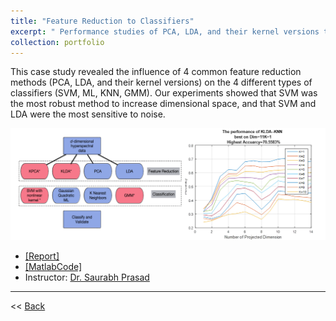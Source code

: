 ```yaml
---
title: "Feature Reduction to Classifiers"
excerpt: " Performance studies of PCA, LDA, and their kernel versions to SVM, ML, KNN, GMM <br/><img src='/figures/logo-fselect.png'>"
collection: portfolio
---
```


This case study revealed the influence of 4 common feature reduction methods (PCA, LDA, and their kernel versions) on the 4 different types of classifiers (SVM, ML, KNN, GMM). Our experiments showed that SVM was the most robust method to increase dimensional space, and that SVM and LDA were the most sensitive to noise.

<p align="center"><img src="/figures/fselection.png"  width="600" class="inline"/></p>

- [[Report]](https://www.researchgate.net/publication/308927930_Comparison_of_Feature_Reduction_Approaches_and_Classification_Approaches_for_Pattern_Recognition)
- [[MatlabCode]](https://github.com/Xiaoyang-Rebecca/PatternRecognition_Matlab)
- Instructor: [Dr. Saurabh Prasad](https://hyperspectral.ee.uh.edu/)


---
<< [Back](../)
